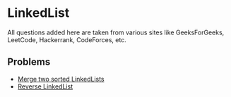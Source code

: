 # LinkedList
All questions added here are taken from various sites like GeeksForGeeks, LeetCode, Hackerrank, CodeForces, etc.

## Problems
- [Merge two sorted LinkedLists](https://github.com/srsandy/Data-Structures-and-Algorithms-in-Java-2nd-Edition-by-Robert-Lafore/tree/master/Practice%20Problems/LinkedList/Merge%20two%20sorted%20LinkedLists)
- [Reverse LinkedList](https://github.com/srsandy/Data-Structures-and-Algorithms-in-Java-2nd-Edition-by-Robert-Lafore/tree/master/Practice%20Problems/LinkedList/Reverse%20LinkedList)

